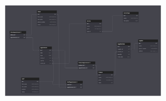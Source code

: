 
![iam-hungry](https://github.com/Denoske/ITMO-labs/blob/main/3nd%20year/Information%20systems%20and%20databases/lab1/dop2/model.jpg)
